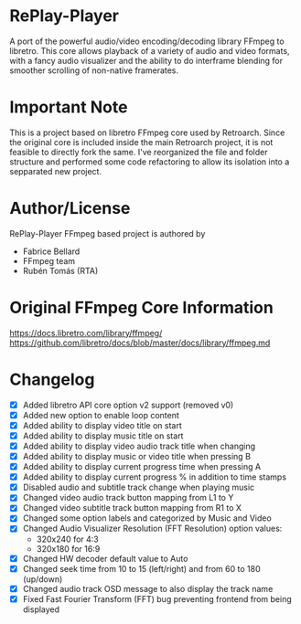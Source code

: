 # RePlay-Player

A port of the powerful audio/video encoding/decoding library FFmpeg to libretro. This core allows playback of a variety of audio and video formats, with a fancy audio visualizer and the ability to do interframe blending for smoother scrolling of non-native framerates.

# Important Note

This is a project based on libretro FFmpeg core used by Retroarch. Since the original core is included inside the main Retroarch project, it is not feasible to directly fork the same. I've reorganized the file and folder structure and performed some code refactoring to allow its isolation into a sepparated new project.

# Author/License

RePlay-Player FFmpeg based project is authored by

* Fabrice Bellard
* FFmpeg team
* Rubén Tomás (RTA)

# Original FFmpeg Core Information

https://docs.libretro.com/library/ffmpeg/
https://github.com/libretro/docs/blob/master/docs/library/ffmpeg.md

# Changelog

- [X] Added libretro API core option v2 support (removed v0)
- [X] Added new option to enable loop content
- [X] Added ability to display video title on start
- [X] Added ability to display music title on start
- [X] Added ability to display video audio track title when changing
- [X] Added ability to display music or video title when pressing B
- [X] Added ability to display current progress time when pressing A
- [X] Added ability to display current progress % in addition to time stamps
- [X] Disabled audio and subtitle track change when playing music
- [X] Changed video audio track button mapping from L1 to Y
- [X] Changed video subtitle track button mapping from R1 to X
- [X] Changed some option labels and categorized by Music and Video
- [X] Changed Audio Visualizer Resolution (FFT Resolution) option values:
    * 320x240 for 4:3
    * 320x180 for 16:9
- [X] Changed HW decoder default value to Auto
- [X] Changed seek time from 10 to 15 (left/right) and from 60 to 180 (up/down)
- [X] Changed audio track OSD message to also display the track name
- [X] Fixed Fast Fourier Transform (FFT) bug preventing frontend from being displayed

<!--
## TODO
 - [ ] FFMPEG FORK
    - Controlar fin de video
    - Aspect ratio PIXEL PERFECT not working (need a new option for controlling in video)
    - Check HW h264 `decoders "ffmpeg -decoders | grep h264` -> h264_v4l2m2m
    
    - [ ] Add M3U support
    - [ ] Use L2/R2 for next/last song/video in m3u
    - [ ] Add option to loop
    - [ ] Add option to set resolution (Native, PAL, NTSC, 240p)
    - [ ] Add suport for aspect ratios (via custom libretro command?)
    - [ ] Remove FFmpeg messages
    - [ ] Fix bug
        [dca @ 0x558a792630] Not a valid DCA frame
        ERROR] [LRCORE] [FFMPEG] Can't decode audio packet: Invalid data found when processing input
-->